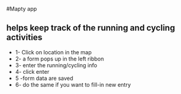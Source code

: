 #Mapty app

## helps keep track of the running and cycling activities

- 1- Click on location in the map
- 2- a form pops up in the left ribbon
- 3- enter the running/cycling info
- 4- click enter
- 5 -form data are saved
- 6- do the same if you want to fill-in new entry
